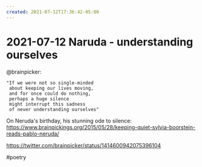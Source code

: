 ```yaml
---
created: 2021-07-12T17:36:42-05:00
---
```

# 2021-07-12 Naruda - understanding ourselves  

@brainpicker: 

    "If we were not so single-minded
     about keeping our lives moving,
     and for once could do nothing,
     perhaps a huge silence
     might interrupt this sadness
     of never understanding ourselves"

On Neruda's birthday, his stunning ode to silence: <https://www.brainpickings.org/2015/05/28/keeping-quiet-sylvia-boorstein-reads-pablo-neruda/>

<https://twitter.com/brainpicker/status/1414600942075396104>

#poetry 
